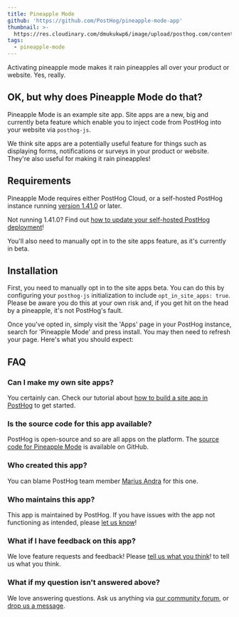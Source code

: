 ```yaml
---
title: Pineapple Mode
github: 'https://github.com/PostHog/pineapple-mode-app'
thumbnail: >-
  https://res.cloudinary.com/dmukukwp6/image/upload/posthog.com/contents/apps/thumbnails/pineapple-mode.png
tags:
  - pineapple-mode
---
```


Activating pineapple mode makes it rain pineapples all over your product or website. Yes, really.

## OK, but why does Pineapple Mode do that?

Pineapple Mode is an example site app. Site apps are a new, big and currently beta feature which enable you to inject code from PostHog into your website via `posthog-js`.

We think site apps are a potentially useful feature for things such as displaying forms, notifications or surveys in your product or website. They're also useful for making it rain pineapples!

## Requirements

Pineapple Mode requires either PostHog Cloud, or a self-hosted PostHog instance running [version 1.41.0](https://posthog.com/blog/the-posthog-array-1-41-0#one-more-thing-site-apps) or later.

Not running 1.41.0? Find out [how to update your self-hosted PostHog deployment](/docs/runbook/upgrading-posthog)!

You'll also need to manually opt in to the site apps feature, as it's currently in beta.

## Installation

First, you need to manually opt in to the site apps beta. You can do this by configuring your `posthog-js` initialization to include `opt_in_site_apps: true`. Please be aware you do this at your own risk and, if you get hit on the head by a pineapple, it's not PostHog's fault.

Once you've opted in, simply visit the 'Apps' page in your PostHog instance, search for 'Pineapple Mode' and press install. You may then need to refresh your page. Here's what you should expect:

## FAQ

### Can I make my own site apps?

You certainly can. Check our tutorial about [how to build a site app in PostHog](/tutorials/build-site-app) to get started. 

### Is the source code for this app available?

PostHog is open-source and so are all apps on the platform. The [source code for Pineapple Mode](https://github.com/PostHog/pineapple-mode-app) is available on GitHub.

### Who created this app?

You can blame PostHog team member [Marius Andra](https://github.com/mariusandra) for this one.

### Who maintains this app?

This app is maintained by PostHog. If you have issues with the app not functioning as intended, please [let us know](http://app.posthog.com/home#supportModal)!

### What if I have feedback on this app?

We love feature requests and feedback! Please [tell us what you think](http://app.posthog.com/home#supportModal)! to tell us what you think.

### What if my question isn't answered above?

We love answering questions. Ask us anything via [our community forum](/questions), or [drop us a message](http://app.posthog.com/home#supportModal). 
